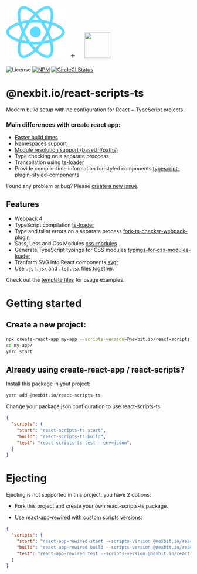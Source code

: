 ## ![react-scripts-ts](template/src/logo.svg)&nbsp;&nbsp;&nbsp;<span>+</span>&nbsp;&nbsp;&nbsp;&nbsp;&nbsp;<img src="https://github.com/remojansen/logo.ts/raw/master/ts.png"  width="70" height="70" />

![License](https://img.shields.io/github/license/nexbitio/react-scripts-ts.svg)
[![NPM](https://img.shields.io/npm/v/@nexbit.io/react-scripts-ts.svg)](https://www.npmjs.com/package/@nexbit.io/react-scripts-ts)
[![CircleCI Status](https://circleci.com/gh/nexbitio/react-scripts-ts.svg?style=shield&circle-token=:circle-token)](https://circleci.com/gh/nexbitio/react-scripts-ts)

# @nexbit.io/react-scripts-ts

Modern build setup with no configuration for React + TypeScript projects.

### Main differences with create react app:

- [Faster build times](https://github.com/nexbitio/react-scripts-ts/issues/7#issue-394549780)
- [Namespaces support](https://www.typescriptlang.org/docs/handbook/namespaces.html)
- [Module resolution support (baseUrl/paths)](https://www.typescriptlang.org/docs/handbook/module-resolution.html)
- Type checking	on a separate proccess
- Transpilation using [ts-loader](https://github.com/TypeStrong/ts-loader)
- Provide compile-time information for styled components [typescript-plugin-styled-components](https://github.com/Igorbek/typescript-plugin-styled-components)

Found any problem or bug? Please [create a new issue](https://github.com/nexbitio/react-scripts-ts/issues).

## Features

- Webpack 4
- TypeScript compilation [ts-loader](https://github.com/TypeStrong/ts-loader)
- Type and tslint errors on a separate process [fork-ts-checker-webpack-plugin](https://github.com/Realytics/fork-ts-checker-webpack-plugin)
- Sass, Less and Css Modules [css-modules](https://github.com/css-modules/css-modules)
- Generate TypeScript typings for CSS modules [typings-for-css-modules-loader](https://github.com/nexbitio/typings-for-css-modules-loader)
- Tranform SVG into React components [svgr](https://github.com/smooth-code/svgr)
- Use `.js|.jsx` and `.ts|.tsx` files together.

Check out the [template files](template) for usage examples.

# Getting started

## Create a new project:

```bash
npx create-react-app my-app --scripts-version=@nexbit.io/react-scripts-ts
cd my-app/
yarn start
```
 

## Already using create-react-app / react-scripts?

Install this package in yout project:

```bash
yarn add @nexbit.io/react-scripts-ts
```

Change your package.json configuration to use react-scripts-ts

```json
{
  "scripts": {
    "start": "react-scripts-ts start",
    "build": "react-scripts-ts build",
    "test": "react-scripts-ts test --env=jsdom",
  }
}
```

# Ejecting

Ejecting is not supported in this project, you have 2 options:

- Fork this project and create your own react-scripts-ts package.

- Use [react-app-rewired](https://github.com/timarney/react-app-rewired) with [custom scripts versions](https://github.com/timarney/react-app-rewired#2-custom-scripts-versions):

```json
{
  "scripts": {
    "start": "react-app-rewired start --scripts-version @nexbit.io/react-scripts-ts",
    "build": "react-app-rewired build --scripts-version @nexbit.io/react-scripts-ts",
    "test": "react-app-rewired test --scripts-version @nexbit.io/react-scripts-ts --env=jsdom"
  }
}
```
